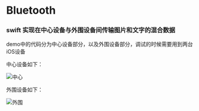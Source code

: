 # Bluetooth


### swift 实现在中心设备与外围设备间传输图片和文字的混合数据

demo中的代码分为中心设备部分，以及外围设备部分，调试的时候需要用到两台iOS设备

中心设备如下：

![中心](https://github.com/firewolf-ljw/Bluetooth/blob/master/1.png?raw=true)



外围设备如下：

![外围](https://github.com/firewolf-ljw/Bluetooth/blob/master/2.png?raw=true)

